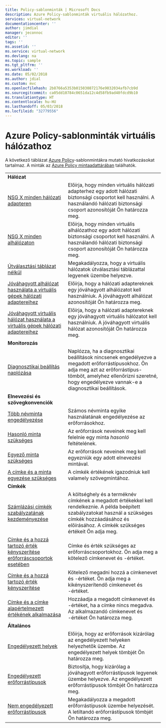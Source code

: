 ```yaml
---
title: Policy-sablonminták | Microsoft Docs
description: Azure Policy-sablonminták virtuális hálózathoz.
services: virtual-network
documentationcenter: ''
author: jimdial
manager: jeconnoc
editor: ''
tags: ''
ms.assetid: ''
ms.service: virtual-network
ms.devlang: na
ms.topic: sample
ms.tgt_pltfrm: ''
ms.workload: ''
ms.date: 05/02/2018
ms.author: jdial
ms.custom: mvc
ms.openlocfilehash: 2b8766a5353b015030872176e9032034afb7cb9d
ms.sourcegitcommit: ca05dd10784c0651da12c4d58fb9ad40fdcd9b10
ms.translationtype: HT
ms.contentlocale: hu-HU
ms.lasthandoff: 05/03/2018
ms.locfileid: "32779556"
---
```

# <a name="azure-policy-sample-templates-for-virtual-network"></a>Azure Policy-sablonminták virtuális hálózathoz

A következő táblázat [Azure Policy](../azure-policy/azure-policy-introduction.md?toc=%2fazure%2fvirtual-network%2ftoc.json)-sablonmintákra mutató hivatkozásokat tartalmaz. A minták az [Azure Policy mintaadattárában](https://github.com/Azure/azure-policy) találhatók.

| | |
|---|---|
|**Hálózat**||
| [NSG X minden hálózati adapteren](../azure-policy/scripts/nsg-on-nic.md?toc=%2fazure%2fvirtual-network%2ftoc.json) | Előírja, hogy minden virtuális hálózati adapterhez egy adott hálózati biztonsági csoportot kell használni. A használandó hálózati biztonsági csoport azonosítóját Ön határozza meg. |
| [NSG X minden alhálózaton](../azure-policy/scripts/nsg-on-subnet.md?toc=%2fazure%2fvirtual-network%2ftoc.json) | Előírja, hogy minden virtuális alhálózathoz egy adott hálózati biztonsági csoportot kell használni. A használandó hálózati biztonsági csoport azonosítóját Ön határozza meg. |
| [Útválasztási táblázat nélkül](../azure-policy/scripts/no-user-def-route-table.md?toc=%2fazure%2fvirtual-network%2ftoc.json)  |Megakadályozza, hogy a virtuális hálózatok útválasztási táblázattal legyenek üzembe helyezve. |
| [Jóváhagyott alhálózat használata a virtuális gépek hálózati adaptereihez](../azure-policy/scripts/use-approved-subnet-vm-nics.md?toc=%2fazure%2fvirtual-network%2ftoc.json) | Előírja, hogy a hálózati adaptereknek egy jóváhagyott alhálózatot kell használniuk. A jóváhagyott alhálózat azonosítóját Ön határozza meg. |
| [Jóváhagyott virtuális hálózat használata a virtuális gépek hálózati adaptereihez](../azure-policy/scripts/use-approved-vnet-vm-nics.md?toc=%2fazure%2fvirtual-network%2ftoc.json) | Előírja, hogy a hálózati adaptereknek egy jóváhagyott virtuális hálózatot kell használniuk. A jóváhagyott virtuális hálózat azonosítóját Ön határozza meg. |
|**Monitorozás**||
| [Diagnosztikai beállítás naplózása](../azure-policy/scripts/audit-diag-setting.md?toc=%2fazure%2fvirtual-network%2ftoc.json) | Naplózza, ha a diagnosztikai beállítások nincsenek engedélyezve a megadott erőforrástípusokhoz. Ön adja meg azt az erőforrástípus-tömböt, amelyhez ellenőrizni szeretné, hogy engedélyezve vannak-e a diagnosztikai beállítások. |
|**Elnevezési és szövegkonvenciók**||
| [Több névminta engedélyezése](../azure-policy/scripts/allow-multiple-name-patterns.md?toc=%2fazure%2fvirtual-network%2ftoc.json) | Számos névminta egyike használatának engedélyezése az erőforrásokhoz. |
| [Hasonló minta szükséges](../azure-policy/scripts/enforce-like-pattern.md?toc=%2fazure%2fvirtual-network%2ftoc.json) | Az erőforrások neveinek meg kell felelnie egy minta *hasonló* feltételének. |
| [Egyező minta szükséges](../azure-policy/scripts/enforce-match-pattern.md?toc=%2fazure%2fvirtual-network%2ftoc.json) | Az erőforrások neveinek meg kell egyezniük egy adott elnevezési mintával. |
| [A címke és a minta egyezése szükséges](../azure-policy/scripts/enforce-tag-match-pattern.md?toc=%2fazure%2fvirtual-network%2ftoc.json) | A címkék értékének igazodniuk kell valamely szövegmintához. |
|**Címkék**||
| [Számlázási címkék szabályzatának kezdeményezése](../azure-policy/scripts/billing-tags-policy-init.md?toc=%2fazure%2fvirtual-network%2ftoc.json) | A költséghely és a terméknév címkének a megadott értékekkel kell rendelkeznie. A példa beépített szabályzatokat használ a szükséges címkék hozzáadásához és előírásához. A címkék szükséges értékeit Ön adja meg.  |
| [Címke és a hozzá tartozó érték kényszerítése erőforráscsoportok esetében](../azure-policy/scripts/enforce-tag-rg.md?toc=%2fazure%2fvirtual-network%2ftoc.json) | Címke és érték szükséges az erőforráscsoportokhoz. Ön adja meg a kötelező címkenevet és -értéket.  |
| [Címke és a hozzá tartozó érték kényszerítése](../azure-policy/scripts/enforce-tag-val.md?toc=%2fazure%2fvirtual-network%2ftoc.json) | Kötelező megadni hozzá a címkenevet és -értéket. Ön adja meg a kikényszerítendő címkenevet és -értéket.  |
| [Címke és a címke alapértelmezett értékének alkalmazása](../azure-policy/scripts/apply-tag-def-val.md?toc=%2fazure%2fvirtual-network%2ftoc.json) | Hozzáadja a megadott címkenevet és -értéket, ha a címke nincs megadva. Az alkalmazandó címkenevet és -értéket Ön határozza meg.  |
|**Általános**||
| [Engedélyezett helyek](../azure-policy/scripts/allowed-locs.md?toc=%2fazure%2fvirtual-network%2ftoc.json) | Előírja, hogy az erőforrások kizárólag az engedélyezett helyeken helyezhetők üzembe. Az engedélyezett helyek tömbjét Ön határozza meg.  |
| [Engedélyezett erőforrástípusok](../azure-policy/scripts/allowed-res-types.md?toc=%2fazure%2fvirtual-network%2ftoc.json) | Biztosítja, hogy kizárólag a jóváhagyott erőforrástípusok legyenek üzembe helyezve. Az engedélyezett erőforrástípusok tömbjét Ön határozza meg.  |
| [Nem engedélyezett erőforrástípusok](../azure-policy/scripts/not-allowed-res-type.md?toc=%2fazure%2fvirtual-network%2ftoc.json) | Megakadályozza a megadott erőforrástípusok üzembe helyezését. A letiltandó erőforrástípusok tömbjét Ön határozza meg.  |
